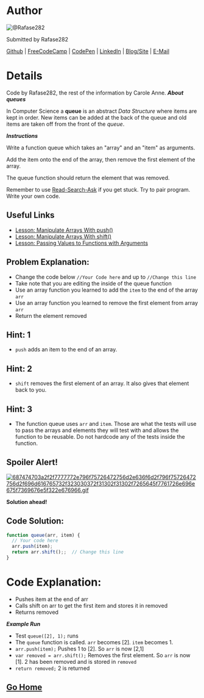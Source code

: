 # Author
![@Rafase282](https://avatars0.githubusercontent.com/Rafase282?&s=128)

Submitted by Rafase282

[Github](https://github.com/Rafase282) | [FreeCodeCamp](http://www.freecodecamp.com/rafase282) | [CodePen](http://codepen.io/Rafase282/) | [LinkedIn](https://www.linkedin.com/in/rafase282) | [Blog/Site](https://rafase282.wordpress.com/) | [E-Mail](mailto:rafase282@gmail.com)

# Details

Code by Rafase282, the rest of the information by Carole Anne.
**_About queues_**

In Computer Science a **queue** is an abstract _Data Structure_ where items are kept in order. New items can be added at the back of the queue and old items are taken off from the front of the _queue_.

**_Instructions_**

Write a function queue which takes an "array" and an "item" as arguments.

Add the item onto the end of the array, then remove the first element of the array.

The queue function should return the element that was removed.

Remember to use [ Read-Search-Ask](http://github.com/FreeCodeCamp/freecodecamp/wiki/How-to-get-help-when-you-get-stuck) if you get stuck. Try to pair program. Write your own code.

## Useful Links
- [Lesson: Manipulate Arrays With push()](http://www.freecodecamp.com/challenges/manipulate-arrays-with-push)
- [Lesson: Manipulate Arrays With shift()](http://www.freecodecamp.com/challenges/manipulate-arrays-with-shift)
- [Lesson: Passing Values to Functions with Arguments](http://www.freecodecamp.com/challenges/passing-values-to-functions-with-arguments)

## Problem Explanation:
- Change the code below `//Your Code here` and up to `//Change this line`
- Take note that you are editing the inside of the queue function
- Use an array function you learned to add the `item` to the end of the array `arr`
- Use an array function you learned to remove the first element from array `arr`
- Return the element removed

## Hint: 1
- `push` adds an item to the end of an array.

## Hint: 2
- `shift` removes the first element of an array. It also gives that element back to you.

## Hint: 3
- The function queue uses `arr` and `item`. Those are what the tests will use to pass the arrays and elements they will test with and allows the function to be reusable. Do not hardcode any of the tests inside the function.

## Spoiler Alert!
[![687474703a2f2f7777772e796f75726472756d2e636f6d2f796f75726472756d2f696d616765732f323030372f31302f31302f7265645f7761726e696e675f7369676e5f322e676966.gif](https://files.gitter.im/FreeCodeCamp/Wiki/nlOm/thumb/687474703a2f2f7777772e796f75726472756d2e636f6d2f796f75726472756d2f696d616765732f323030372f31302f31302f7265645f7761726e696e675f7369676e5f322e676966.gif)](https://files.gitter.im/FreeCodeCamp/Wiki/nlOm/687474703a2f2f7777772e796f75726472756d2e636f6d2f796f75726472756d2f696d616765732f323030372f31302f31302f7265645f7761726e696e675f7369676e5f322e676966.gif)

**Solution ahead!**

## Code Solution:

```js
function queue(arr, item) {
  // Your code here
  arr.push(item);
  return arr.shift();;  // Change this line
}
```

# Code Explanation:
- Pushes item at the end of arr
- Calls shift on arr to get the first item and stores it in removed
- Returns removed

**_Example Run_**
- Test `queue([2], 1);` runs
- The `queue` function is called. `arr` becomes [2]. `item` becomes 1.
- `arr.push(item);` Pushes 1 to [2]. So `arr` is now [2,1]
- `var removed = arr.shift();` Removes the first element. So `arr` is now [1]. 2 has been removed and is stored in `removed`
- `return removed;` 2 is returned

## [Go Home](https://github.com/Rafase282/My-FreeCodeCamp-Code/wiki)

